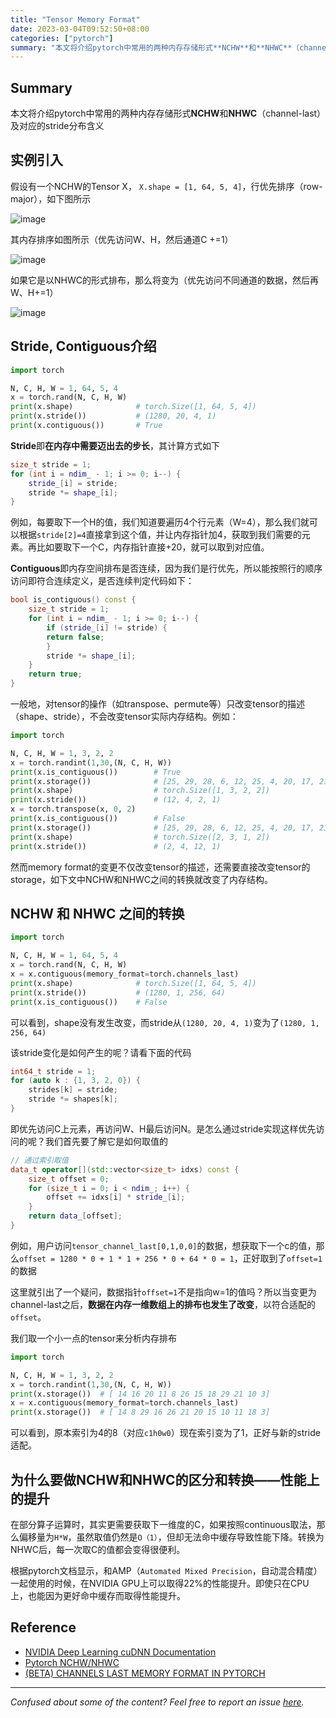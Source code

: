 ```yaml
---
title: "Tensor Memory Format"
date: 2023-03-04T09:52:50+08:00
categories: ["pytorch"]
summary: "本文将介绍pytorch中常用的两种内存存储形式**NCHW**和**NHWC**（channel-last）及对应的stride分布含义"
---
```


## Summary

本文将介绍pytorch中常用的两种内存存储形式**NCHW**和**NHWC**（channel-last）及对应的stride分布含义

## 实例引入

假设有一个NCHW的Tensor X， `X.shape = [1, 64, 5, 4]`，行优先排序（row-major），如下图所示

![image](resources/fig-example-x32.png)

其内存排序如图所示（优先访问W、H，然后通道C +=1）

![image](resources/fig-nchw-layout-x32.png)

如果它是以NHWC的形式排布，那么将变为（优先访问不同通道的数据，然后再W、H+=1）

![image](resources/fig-nhwc-layout-x32.png)

## Stride, Contiguous介绍

```python
import torch

N, C, H, W = 1, 64, 5, 4
x = torch.rand(N, C, H, W)
print(x.shape)              # torch.Size([1, 64, 5, 4])
print(x.stride())           # (1280, 20, 4, 1)
print(x.contiguous())       # True
```

**Stride**即**在内存中需要迈出去的步长**，其计算方式如下

```c++
size_t stride = 1;
for (int i = ndim_ - 1; i >= 0; i--) {
    stride_[i] = stride;
    stride *= shape_[i];
}
```

例如，每要取下一个H的值，我们知道要遍历4个行元素（W=4），那么我们就可以根据`stride[2]=4`直接拿到这个值，并让内存指针加4，获取到我们需要的元素。再比如要取下一个C，内存指针直接+20，就可以取到对应值。

**Contiguous**即内存空间排布是否连续，因为我们是行优先，所以能按照行的顺序访问即符合连续定义，是否连续判定代码如下：

```c++
bool is_contiguous() const {
    size_t stride = 1;
    for (int i = ndim_ - 1; i >= 0; i--) {
        if (stride_[i] != stride) {
        return false;
        }
        stride *= shape_[i];
    }
    return true;
}
```

一般地，对tensor的操作（如transpose、permute等）只改变tensor的描述（shape、stride），不会改变tensor实际内存结构。例如：

```py
import torch

N, C, H, W = 1, 3, 2, 2
x = torch.randint(1,30,(N, C, H, W))
print(x.is_contiguous())        # True
print(x.storage())              # [25, 29, 28, 6, 12, 25, 4, 20, 17, 21, 19, 5]
print(x.shape)                  # torch.Size([1, 3, 2, 2])
print(x.stride())               # (12, 4, 2, 1)
x = torch.transpose(x, 0, 2)
print(x.is_contiguous())        # False
print(x.storage())              # [25, 29, 28, 6, 12, 25, 4, 20, 17, 21, 19, 5]
print(x.shape)                  # torch.Size([2, 3, 1, 2])
print(x.stride())               # (2, 4, 12, 1)
```

然而memory format的变更不仅改变tensor的描述，还需要直接改变tensor的storage，如下文中NCHW和NHWC之间的转换就改变了内存结构。

## NCHW 和 NHWC 之间的转换

```python
import torch

N, C, H, W = 1, 64, 5, 4
x = torch.rand(N, C, H, W)
x = x.contiguous(memory_format=torch.channels_last)
print(x.shape)              # torch.Size([1, 64, 5, 4])
print(x.stride())           # (1280, 1, 256, 64)
print(x.is_contiguous())    # False
```

可以看到，shape没有发生改变，而stride从`(1280, 20, 4, 1)`变为了`(1280, 1, 256, 64)`

该stride变化是如何产生的呢？请看下面的代码

```c++
int64_t stride = 1;
for (auto k : {1, 3, 2, 0}) {
    strides[k] = stride;
    stride *= shapes[k];
}
```

即优先访问C上元素，再访问W、H最后访问N。是怎么通过stride实现这样优先访问的呢？我们首先要了解它是如何取值的

```c++
// 通过索引取值
data_t operator[](std::vector<size_t> idxs) const {
    size_t offset = 0;
    for (size_t i = 0; i < ndim_; i++) {
        offset += idxs[i] * stride_[i];
    }
    return data_[offset];
}
```

例如，用户访问`tensor_channel_last[0,1,0,0]`的数据，想获取下一个c的值，那么`offset = 1280 * 0 + 1 * 1 + 256 * 0 + 64 * 0 = 1`，正好取到了`offset=1`的数据

这里就引出了一个疑问，数据指针`offset=1`不是指向w=1的值吗？所以当变更为channel-last之后，**数据在内存一维数组上的排布也发生了改变**，以符合适配的`offset`。

我们取一个小一点的tensor来分析内存排布

```py
import torch

N, C, H, W = 1, 3, 2, 2
x = torch.randint(1,30,(N, C, H, W))
print(x.storage())  # [ 14 16 20 11 8 26 15 18 29 21 10 3]
x = x.contiguous(memory_format=torch.channels_last)
print(x.storage())  # [ 14 8 29 16 26 21 20 15 10 11 18 3]
```

可以看到，原本索引为4的8（对应`c1h0w0`）现在索引变为了1，正好与新的stride适配。

## 为什么要做NCHW和NHWC的区分和转换——性能上的提升

在部分算子运算时，其实更需要获取下一维度的C，如果按照continuous取法，那么偏移量为`H*W`，虽然取值仍然是`O（1）`，但却无法命中缓存导致性能下降。转换为NHWC后，每一次取C的值都会变得很便利。

根据pytorch文档显示，和AMP（`Automated Mixed Precision`，自动混合精度）一起使用的时候，在NVIDIA GPU上可以取得22%的性能提升。即使只在CPU上，也能因为更好命中缓存而取得性能提升。

## Reference

- [NVIDIA Deep Learning cuDNN Documentation](https://docs.nvidia.com/deeplearning/cudnn/developer-guide/index.html)
- [Pytorch NCHW/NHWC](https://zhuanlan.zhihu.com/p/556222920)
- [(BETA) CHANNELS LAST MEMORY FORMAT IN PYTORCH](https://pytorch.org/tutorials/intermediate/memory_format_tutorial.html)

---
*Confused about some of the content? Feel free to report an issue [here](https://github.com/yewentao256/yewentao256.github.io/issues/new).*
